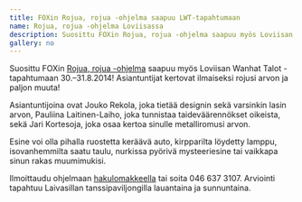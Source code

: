 ```yaml
---
title: FOXin Rojua, rojua -ohjelma saapuu LWT-tapahtumaan
name: Rojua, rojua -ohjelma Loviisassa
description: Suosittu FOXin Rojua, rojua -ohjelma saapuu myös Loviisan Wanhat Talot -tapahtumaan 30.–31.8.2014! Asiantuntijat kertovat ilmaiseksi rojusi arvon ja paljon muuta!
gallery: no
---
```


Suosittu FOXin [Rojua, rojua -ohjelma](http://www.foxtv.fi/rojua-rojua) saapuu myös Loviisan Wanhat Talot -tapahtumaan 30.–31.8.2014! Asiantuntijat kertovat ilmaiseksi rojusi arvon ja paljon muuta!

Asiantuntijoina ovat Jouko Rekola, joka tietää designin sekä varsinkin lasin arvon, Pauliina Laitinen-Laiho, joka tunnistaa taideväärennökset oikeista, sekä Jari Kortesoja, joka osaa kertoa sinulle metalliromusi arvon.

Esine voi olla pihalla ruostetta keräävä auto, kirpparilta löydetty lamppu, isovanhemmilta saatu taulu, nurkissa pyörivä mysteeriesine tai vaikkapa sinun rakas muumimukisi.

Ilmoittaudu ohjelmaan [hakulomakkeella](http://www.kassette.fi/rojuarojua) tai soita 046 637 3107. Arviointi tapahtuu Laivasillan tanssipaviljongilla lauantaina ja sunnuntaina.
